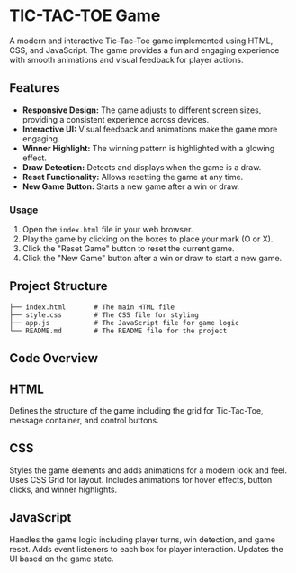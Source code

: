 # TIC-TAC-TOE Game

A modern and interactive Tic-Tac-Toe game implemented using HTML, CSS, and JavaScript. The game provides a fun and engaging experience with smooth animations and visual feedback for player actions.

## Features

- **Responsive Design:** The game adjusts to different screen sizes, providing a consistent experience across devices.
- **Interactive UI:** Visual feedback and animations make the game more engaging.
- **Winner Highlight:** The winning pattern is highlighted with a glowing effect.
- **Draw Detection:** Detects and displays when the game is a draw.
- **Reset Functionality:** Allows resetting the game at any time.
- **New Game Button:** Starts a new game after a win or draw.

### Usage

1. Open the `index.html` file in your web browser.
2. Play the game by clicking on the boxes to place your mark (O or X).
3. Click the "Reset Game" button to reset the current game.
4. Click the "New Game" button after a win or draw to start a new game.

## Project Structure

```plaintext
├── index.html       # The main HTML file
├── style.css        # The CSS file for styling
├── app.js           # The JavaScript file for game logic
└── README.md        # The README file for the project
```
## Code Overview
## HTML
Defines the structure of the game including the grid for Tic-Tac-Toe, message container, and control buttons.
## CSS
Styles the game elements and adds animations for a modern look and feel.
Uses CSS Grid for layout.
Includes animations for hover effects, button clicks, and winner highlights.
## JavaScript
Handles the game logic including player turns, win detection, and game reset.
Adds event listeners to each box for player interaction.
Updates the UI based on the game state.

